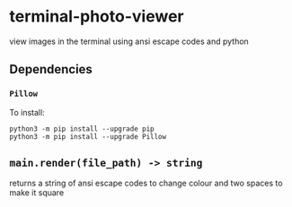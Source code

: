 # terminal-photo-viewer
view images in the terminal using ansi escape codes and python

## Dependencies
### `Pillow`
To install:
```
python3 -m pip install --upgrade pip
python3 -m pip install --upgrade Pillow
```


## `main.render(file_path) -> string`
returns a string of ansi escape codes to change colour and two spaces to make it square
